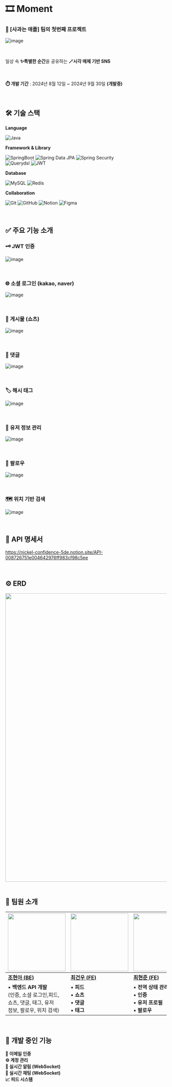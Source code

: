 # 🎞️ Moment

### 🍎 [사과는 애플] 팀의 첫번째 프로젝트

![image](https://github.com/user-attachments/assets/0d2f156e-7473-4ac0-a0db-eb541db2c553)

<br/>

일상 속 **✨특별한 순간**을 공유하는 **🪄시각 매체 기반 SNS**

<br/>

**⏱️ 개발 기간** : 2024년 8월 12일 ~ 2024년 9월 30일 **(개발중)**

<br/>

## 🛠️ 기술 스택

**Language**

![Java](https://img.shields.io/badge/Java-007396?style=for-the-badge&logo=java&logoColor=white)

**Framework & Library**

![SpringBoot](https://img.shields.io/badge/SpringBoot-6DB33F?style=for-the-badge&logo=springboot&logoColor=white)
![Spring Data JPA](https://img.shields.io/badge/Spring_Data_JPA-6DB33F?style=for-the-badge&logo=spring&logoColor=white)
![Spring Security](https://img.shields.io/badge/Spring_Security-6DB33F?style=for-the-badge&logo=springsecurity&logoColor=white)
<br/>
![Querydsl](https://img.shields.io/badge/Querydsl-00599C?style=for-the-badge&logo=apachemaven&logoColor=white)
![JWT](https://img.shields.io/badge/JWT-000000?style=for-the-badge&logo=json-web-tokens&logoColor=white)


**Database**

![MySQL](https://img.shields.io/badge/MySQL-4479A1?style=for-the-badge&logo=mysql&logoColor=white)
![Redis](https://img.shields.io/badge/Redis-DC382D?style=for-the-badge&logo=redis&logoColor=white)

**Collaboration**

![Git](https://img.shields.io/badge/Git-F05032?style=for-the-badge&logo=git&logoColor=white)
![GitHub](https://img.shields.io/badge/GitHub-181717?style=for-the-badge&logo=github&logoColor=white)
![Notion](https://img.shields.io/badge/Notion-000000?style=for-the-badge&logo=notion&logoColor=white)
![Figma](https://img.shields.io/badge/Figma-F24E1E?style=for-the-badge&logo=figma&logoColor=white)

<br/>

## ✅ 주요 기능 소개

### 🗝️ JWT 인증
![image](https://github.com/user-attachments/assets/10332676-1bd0-4518-a50c-8f4aa26db5d4)

<br/>

### 🌐 소셜 로그인 (kakao, naver)
![image](https://github.com/user-attachments/assets/e81a23d7-0038-459d-bd29-963c265f9ea3)

<br/>

### 🎥 게시물 (쇼츠)
![image](https://github.com/user-attachments/assets/c88e7ff2-d8c4-4b55-8889-b672ee01b8a3)

<br/>

### 💬 댓글
![image](https://github.com/user-attachments/assets/623a3cfc-a2f4-4726-a4ef-9551ef9f1171)

<br/>

### 🏷️ 해시 태그
![image](https://github.com/user-attachments/assets/52718f79-b2ea-4ba2-8d2a-8323f60f06e5)

<br/>

### 👤 유저 정보 관리
![image](https://github.com/user-attachments/assets/251643bb-f3ed-4a06-9694-2ba6cde90d60)

<br/>

### 🤝 팔로우
![image](https://github.com/user-attachments/assets/a3429c92-60f9-48de-8cb1-d1b5730e2cde)

<br/>

### 🗺️ 위치 기반 검색
![image](https://github.com/user-attachments/assets/ede2da79-fd73-4bec-9223-61129e48b288)

<br/>

## 📒 API 명세서
https://nickel-confidence-5de.notion.site/API-008726751e004642976ff983cf98c5ee

<br/>

## ⚙️ ERD
<img src="https://github.com/user-attachments/assets/4e867cd0-e854-42fc-8b1f-9917bcc8007d" width="900">

<br/>
<br/>

## 👻 팀원 소개
|<img src="https://github.com/user-attachments/assets/9856718a-1113-42f4-a9fd-4efebbcee36c" width="180">|<img src="https://github.com/user-attachments/assets/7033ddfe-9613-41ae-b7f1-55f8138d02cd" width="180">|<img src="https://github.com/user-attachments/assets/180c06ef-e55a-48c2-ab2a-fb01e2ee17ea" width="180">|
|---|---|---|
|[**조현아 (BE)**](https://github.com/tenius10)|[**최건우 (FE)**](https://github.com/rjsdn031)|[**최현준 (FE)**](https://github.com/Hyeonjun0527)|
|▪️ **백엔드 API 개발**<br/>(인증, 소셜 로그인,피드, <br/>쇼츠, 댓글, 태그, 유저 <br/>정보, 팔로우, 위치 검색)|▪️ **피드**<br/>▪️ **쇼츠**<br/>▪️ **댓글**<br/>▪️ **태그**|▪️ **전역 상태 관리**(Redux)<br/>▪️ **인증**<br/>▪️ **유저 프로필**<br/>▪️ **팔로우**|

<br/>

## 🚀 개발 중인 기능
**📧 이메일 인증** <br/>
**⚙️ 계정 관리** <br/>
**🔔 실시간 알림 (WebSocket)** <br/>
**💬 실시간 채팅 (WebSocket)** <br/>
**📈 피드 시스템** <br/>

<br/>




